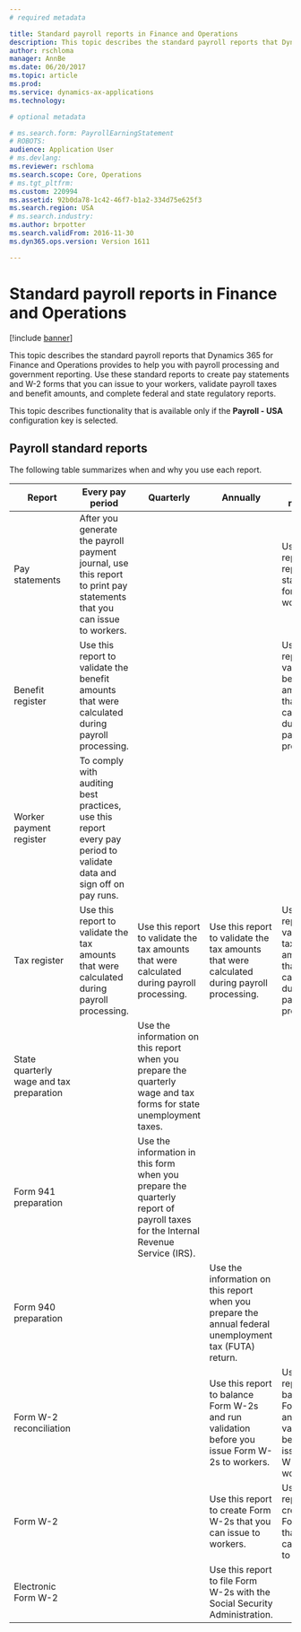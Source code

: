 ```yaml
---
# required metadata

title: Standard payroll reports in Finance and Operations
description: This topic describes the standard payroll reports that Dynamics 365 for Finance and Operations provides to help you with payroll processing and government reporting. 
author: rschloma
manager: AnnBe
ms.date: 06/20/2017
ms.topic: article
ms.prod: 
ms.service: dynamics-ax-applications
ms.technology: 

# optional metadata

# ms.search.form: PayrollEarningStatement
# ROBOTS: 
audience: Application User
# ms.devlang: 
ms.reviewer: rschloma
ms.search.scope: Core, Operations
# ms.tgt_pltfrm: 
ms.custom: 220994
ms.assetid: 92b0da78-1c42-46f7-b1a2-334d75e625f3
ms.search.region: USA
# ms.search.industry: 
ms.author: brpotter
ms.search.validFrom: 2016-11-30
ms.dyn365.ops.version: Version 1611

---
```


# Standard payroll reports in Finance and Operations

[!include [banner](../../includes/banner.md)]

This topic describes the standard payroll reports that Dynamics 365 for Finance and Operations provides to help you with payroll processing and government reporting. Use these standard reports to create pay statements and W-2 forms that you can issue to your workers, validate payroll taxes and benefit amounts, and complete federal and state regulatory reports.

This topic describes functionality that is available only if the **Payroll - USA** configuration key is selected.

## Payroll standard reports

The following table summarizes when and why you use each report.

| Report                                   | Every pay period | Quarterly | Annually | As required |
|------------------------------------------|------------------|-----------|----------|-------------|
| Pay statements                           | After you generate the payroll payment journal, use this report to print pay statements that you can issue to workers. | | | Use this report to reprint pay statements for workers. |
| Benefit register                         | Use this report to validate the benefit amounts that were calculated during payroll processing. | | | Use this report to validate the benefit amounts that were calculated during payroll processing. |
| Worker payment register                  | To comply with auditing best practices, use this report every pay period to validate data and sign off on pay runs. | | | |
| Tax register                             | Use this report to validate the tax amounts that were calculated during payroll processing. | Use this report to validate the tax amounts that were calculated during payroll processing. | Use this report to validate the tax amounts that were calculated during payroll processing. | Use this report to validate the tax amounts that were calculated during payroll processing. |
| State quarterly wage and tax preparation | | Use the information on this report when you prepare the quarterly wage and tax forms for state unemployment taxes. | | |
| Form 941 preparation                     | | Use the information in this form when you prepare the quarterly report of payroll taxes for the Internal Revenue Service (IRS). | | |
| Form 940 preparation                     | | | Use the information on this report when you prepare the annual federal unemployment tax (FUTA) return. | |
| Form W-2 reconciliation                  | | | Use this report to balance Form W-2s and run validation before you issue Form W-2s to workers. | Use this report to balance Form W-2s and run validation before you issue Form W-2s to workers. |
| Form W-2                                 | | | Use this report to create Form W-2s that you can issue to workers. | Use this report to create Form W-2s that you can issue to workers. |
| Electronic Form W-2                      | | | Use this report to file Form W-2s with the Social Security Administration. | |
